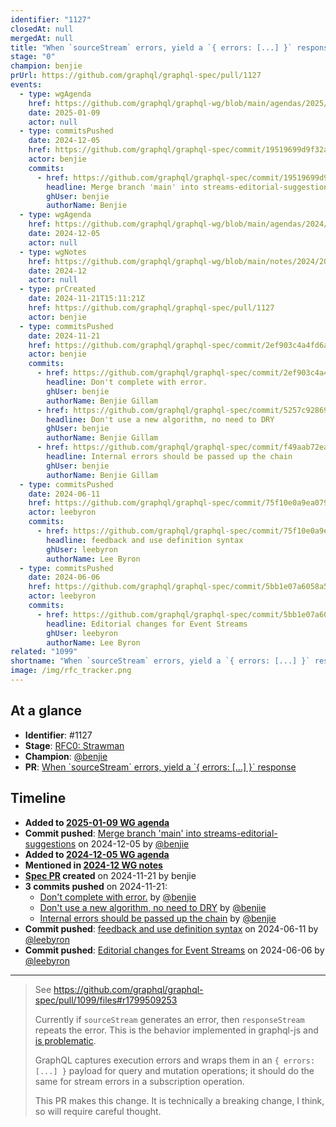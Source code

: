 ```yaml
---
identifier: "1127"
closedAt: null
mergedAt: null
title: "When `sourceStream` errors, yield a `{ errors: [...] }` response"
stage: "0"
champion: benjie
prUrl: https://github.com/graphql/graphql-spec/pull/1127
events:
  - type: wgAgenda
    href: https://github.com/graphql/graphql-wg/blob/main/agendas/2025/01-Jan/09-wg-primary.md
    date: 2025-01-09
    actor: null
  - type: commitsPushed
    date: 2024-12-05
    href: https://github.com/graphql/graphql-spec/commit/19519699d9f32afac4bc61395e239431137feb33
    actor: benjie
    commits:
      - href: https://github.com/graphql/graphql-spec/commit/19519699d9f32afac4bc61395e239431137feb33
        headline: Merge branch 'main' into streams-editorial-suggestions
        ghUser: benjie
        authorName: Benjie
  - type: wgAgenda
    href: https://github.com/graphql/graphql-wg/blob/main/agendas/2024/12-Dec/05-wg-primary.md
    date: 2024-12-05
    actor: null
  - type: wgNotes
    href: https://github.com/graphql/graphql-wg/blob/main/notes/2024/2024-12.md
    date: 2024-12
    actor: null
  - type: prCreated
    date: 2024-11-21T15:11:21Z
    href: https://github.com/graphql/graphql-spec/pull/1127
    actor: benjie
  - type: commitsPushed
    date: 2024-11-21
    href: https://github.com/graphql/graphql-spec/commit/2ef903c4a4fd6a0793c0274c67a42d53ca419170
    actor: benjie
    commits:
      - href: https://github.com/graphql/graphql-spec/commit/2ef903c4a4fd6a0793c0274c67a42d53ca419170
        headline: Don't complete with error.
        ghUser: benjie
        authorName: Benjie Gillam
      - href: https://github.com/graphql/graphql-spec/commit/5257c92869451ae79134ecd8e3f3b13a6005b652
        headline: Don't use a new algorithm, no need to DRY
        ghUser: benjie
        authorName: Benjie Gillam
      - href: https://github.com/graphql/graphql-spec/commit/f49aab72ea487dd47fc1e1f72dcf939b3d0b221e
        headline: Internal errors should be passed up the chain
        ghUser: benjie
        authorName: Benjie Gillam
  - type: commitsPushed
    date: 2024-06-11
    href: https://github.com/graphql/graphql-spec/commit/75f10e0a9ea07920b6a6ceb6ec0009aa5be974c7
    actor: leebyron
    commits:
      - href: https://github.com/graphql/graphql-spec/commit/75f10e0a9ea07920b6a6ceb6ec0009aa5be974c7
        headline: feedback and use definition syntax
        ghUser: leebyron
        authorName: Lee Byron
  - type: commitsPushed
    date: 2024-06-06
    href: https://github.com/graphql/graphql-spec/commit/5bb1e07a6058a54af437d3814e6b705f573f552e
    actor: leebyron
    commits:
      - href: https://github.com/graphql/graphql-spec/commit/5bb1e07a6058a54af437d3814e6b705f573f552e
        headline: Editorial changes for Event Streams
        ghUser: leebyron
        authorName: Lee Byron
related: "1099"
shortname: "When `sourceStream` errors, yield a `{ errors: [...] }` response"
image: /img/rfc_tracker.png
---
```


## At a glance

- **Identifier**: #1127
- **Stage**: [RFC0: Strawman](https://github.com/graphql/graphql-spec/blob/main/CONTRIBUTING.md#stage-0-strawman)
- **Champion**: [@benjie](https://github.com/benjie)
- **PR**: [When &#x60;sourceStream&#x60; errors, yield a &#x60;&#x7b; errors: &#x5b;...&#x5d; &#x7d;&#x60; response](https://github.com/graphql/graphql-spec/pull/1127)

<!-- BEGIN_CUSTOM_TEXT -->



<!-- END_CUSTOM_TEXT -->

## Timeline

- **Added to [2025-01-09 WG agenda](https://github.com/graphql/graphql-wg/blob/main/agendas/2025/01-Jan/09-wg-primary.md)**
- **Commit pushed**: [Merge branch 'main' into streams-editorial-suggestions](https://github.com/graphql/graphql-spec/commit/19519699d9f32afac4bc61395e239431137feb33) on 2024-12-05 by [@benjie](https://github.com/benjie)
- **Added to [2024-12-05 WG agenda](https://github.com/graphql/graphql-wg/blob/main/agendas/2024/12-Dec/05-wg-primary.md)**
- **Mentioned in [2024-12 WG notes](https://github.com/graphql/graphql-wg/blob/main/notes/2024/2024-12.md)**
- **[Spec PR](https://github.com/graphql/graphql-spec/pull/1127) created** on 2024-11-21 by benjie
- **3 commits pushed** on 2024-11-21:
  - [Don't complete with error.](https://github.com/graphql/graphql-spec/commit/2ef903c4a4fd6a0793c0274c67a42d53ca419170) by [@benjie](https://github.com/benjie)
  - [Don't use a new algorithm, no need to DRY](https://github.com/graphql/graphql-spec/commit/5257c92869451ae79134ecd8e3f3b13a6005b652) by [@benjie](https://github.com/benjie)
  - [Internal errors should be passed up the chain](https://github.com/graphql/graphql-spec/commit/f49aab72ea487dd47fc1e1f72dcf939b3d0b221e) by [@benjie](https://github.com/benjie)
- **Commit pushed**: [feedback and use definition syntax](https://github.com/graphql/graphql-spec/commit/75f10e0a9ea07920b6a6ceb6ec0009aa5be974c7) on 2024-06-11 by [@leebyron](https://github.com/leebyron)
- **Commit pushed**: [Editorial changes for Event Streams](https://github.com/graphql/graphql-spec/commit/5bb1e07a6058a54af437d3814e6b705f573f552e) on 2024-06-06 by [@leebyron](https://github.com/leebyron)

<!-- VERBATIM -->

---

> See https://github.com/graphql/graphql-spec/pull/1099/files#r1799509253
> 
> Currently if `sourceStream` generates an error, then `responseStream` repeats the error. This is the behavior implemented in graphql-js and [is problematic](https://github.com/graphql/graphql-js/issues/4001).
> 
> GraphQL captures execution errors and wraps them in an `{ errors: [...] }` payload for query and mutation operations; it should do the same for stream errors in a subscription operation.
> 
> This PR makes this change. It is technically a breaking change, I think, so will require​ careful thought.
